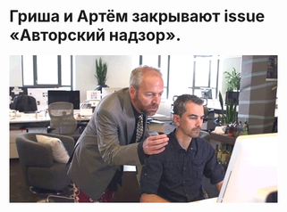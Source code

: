 # Гриша и Артём закрывают issue «Авторский надзор».

![Гриша и Артём закрывают issue «Авторский надзор».](../images/ac1617b1-7404-4149-876a-b11fb5253c1e.gif)
